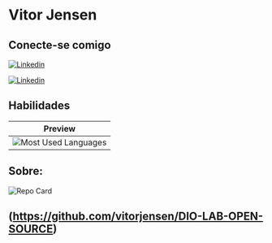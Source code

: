 # Vitor Jensen
## Conecte-se comigo
[![Linkedin](https://img.shields.io/badge/Linkedin-000?style=for-the-badge&logo=linkedin&logoColor=0E76A8)](https://www.linkedin.com/in/vitorjensen/)

[![Linkedin](https://img.shields.io/badge/Instagram-000?style=for-the-badge&logo=instagram&logoColor=0E76A8)](https://www.instagram.com/in/vitorjensen/)

## Habilidades

| Preview | 
|:-------:|
| ![Most Used Languages](https://github-readme-stats-git-masterrstaa-rickstaa.vercel.app/api/top-langs/?username=vitorjensen&bg_color=000&border_color=30A3DC&title_color=E94D5F&text_color=FFF)

## Sobre:
![Repo Card](https://github-readme-stats.vercel.app/api/pin/?username=vitorjensen&repo=DIO-LAB-OPEN-SOURCE&bg_color=000&border_color=30A3DC&show_icons=true&icon_color=30A3DC&title_color=E94D5F&text_color=FFF)

## (https://github.com/vitorjensen/DIO-LAB-OPEN-SOURCE)
